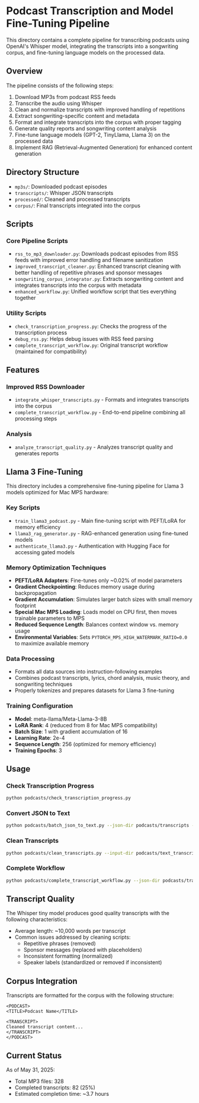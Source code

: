 # Podcast Transcription and Model Fine-Tuning Pipeline

This directory contains a complete pipeline for transcribing podcasts using OpenAI's Whisper model, integrating the transcripts into a songwriting corpus, and fine-tuning language models on the processed data.

## Overview

The pipeline consists of the following steps:

1. Download MP3s from podcast RSS feeds
2. Transcribe the audio using Whisper
3. Clean and normalize transcripts with improved handling of repetitions
4. Extract songwriting-specific content and metadata
5. Format and integrate transcripts into the corpus with proper tagging
6. Generate quality reports and songwriting content analysis
7. Fine-tune language models (GPT-2, TinyLlama, Llama 3) on the processed data
8. Implement RAG (Retrieval-Augmented Generation) for enhanced content generation

## Directory Structure

- `mp3s/`: Downloaded podcast episodes
- `transcripts/`: Whisper JSON transcripts
- `processed/`: Cleaned and processed transcripts
- `corpus/`: Final transcripts integrated into the corpus

## Scripts

### Core Pipeline Scripts

- `rss_to_mp3_downloader.py`: Downloads podcast episodes from RSS feeds with improved error handling and filename sanitization
- `improved_transcript_cleaner.py`: Enhanced transcript cleaning with better handling of repetitive phrases and sponsor messages
- `songwriting_corpus_integrator.py`: Extracts songwriting content and integrates transcripts into the corpus with metadata
- `enhanced_workflow.py`: Unified workflow script that ties everything together

### Utility Scripts

- `check_transcription_progress.py`: Checks the progress of the transcription process
- `debug_rss.py`: Helps debug issues with RSS feed parsing
- `complete_transcript_workflow.py`: Original transcript workflow (maintained for compatibility)

## Features

### Improved RSS Downloader
- `integrate_whisper_transcripts.py` - Formats and integrates transcripts into the corpus
- `complete_transcript_workflow.py` - End-to-end pipeline combining all processing steps

### Analysis

- `analyze_transcript_quality.py` - Analyzes transcript quality and generates reports

## Llama 3 Fine-Tuning

This directory includes a comprehensive fine-tuning pipeline for Llama 3 models optimized for Mac MPS hardware:

### Key Scripts

- `train_llama3_podcast.py` - Main fine-tuning script with PEFT/LoRA for memory efficiency
- `llama3_rag_generator.py` - RAG-enhanced generation using fine-tuned models
- `authenticate_llama3.py` - Authentication with Hugging Face for accessing gated models

### Memory Optimization Techniques

- **PEFT/LoRA Adapters**: Fine-tunes only ~0.02% of model parameters
- **Gradient Checkpointing**: Reduces memory usage during backpropagation
- **Gradient Accumulation**: Simulates larger batch sizes with small memory footprint
- **Special Mac MPS Loading**: Loads model on CPU first, then moves trainable parameters to MPS
- **Reduced Sequence Length**: Balances context window vs. memory usage
- **Environmental Variables**: Sets `PYTORCH_MPS_HIGH_WATERMARK_RATIO=0.0` to maximize available memory

### Data Processing

- Formats all data sources into instruction-following examples
- Combines podcast transcripts, lyrics, chord analysis, music theory, and songwriting techniques
- Properly tokenizes and prepares datasets for Llama 3 fine-tuning

### Training Configuration

- **Model**: meta-llama/Meta-Llama-3-8B
- **LoRA Rank**: 4 (reduced from 8 for Mac MPS compatibility)
- **Batch Size**: 1 with gradient accumulation of 16
- **Learning Rate**: 2e-4
- **Sequence Length**: 256 (optimized for memory efficiency)
- **Training Epochs**: 3

## Usage

### Check Transcription Progress

```bash
python podcasts/check_transcription_progress.py
```

### Convert JSON to Text

```bash
python podcasts/batch_json_to_text.py --json-dir podcasts/transcripts --output-dir podcasts/text_transcripts
```

### Clean Transcripts

```bash
python podcasts/clean_transcripts.py --input-dir podcasts/text_transcripts --output-dir podcasts/cleaned_transcripts
```

### Complete Workflow

```bash
python podcasts/complete_transcript_workflow.py --json-dir podcasts/transcripts --output-dir combined/corpus/transcripts
```

## Transcript Quality

The Whisper tiny model produces good quality transcripts with the following characteristics:

- Average length: ~10,000 words per transcript
- Common issues addressed by cleaning scripts:
  - Repetitive phrases (removed)
  - Sponsor messages (replaced with placeholders)
  - Inconsistent formatting (normalized)
  - Speaker labels (standardized or removed if inconsistent)

## Corpus Integration

Transcripts are formatted for the corpus with the following structure:

```
<PODCAST>
<TITLE>Podcast Name</TITLE>

<TRANSCRIPT>
Cleaned transcript content...
</TRANSCRIPT>
</PODCAST>
```

## Current Status

As of May 31, 2025:
- Total MP3 files: 328
- Completed transcripts: 82 (25%)
- Estimated completion time: ~3.7 hours
